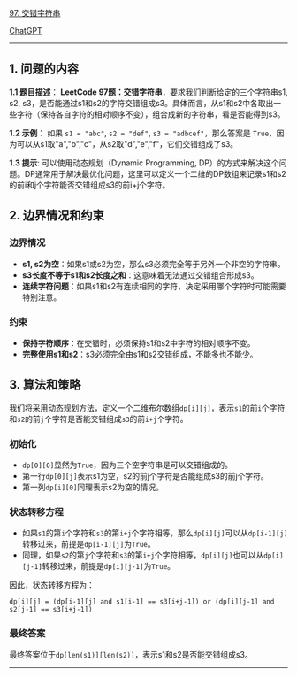 [97. 交错字符串](https://leetcode.cn/problems/interleaving-string)

[ChatGPT](https://chat.openai.com/share/872733ef-d24e-4bcd-a274-fc7e46bd7b1f)

---

## 1. 问题的内容
**1.1 题目描述**：
**LeetCode 97题：交错字符串**，要求我们判断给定的三个字符串s1, s2, s3，是否能通过s1和s2的字符交错组成s3。具体而言，从s1和s2中各取出一些字符（保持各自字符的相对顺序不变），组合成新的字符串，看是否能得到s3。

**1.2 示例**：
如果 `s1 = "abc"`, `s2 = "def"`, `s3 = "adbcef"`，那么答案是 `True`，因为可以从s1取"a","b","c"，从s2取"d","e","f"，它们交错组成了s3。

**1.3 提示**:
可以使用动态规划（Dynamic Programming, DP）的方式来解决这个问题。DP通常用于解决最优化问题，这里可以定义一个二维的DP数组来记录s1和s2的前i和j个字符能否交错组成s3的前i+j个字符。

## 2. 边界情况和约束
### 边界情况

- **s1, s2为空**：如果s1或s2为空，那么s3必须完全等于另外一个非空的字符串。
- **s3长度不等于s1和s2长度之和**：这意味着无法通过交错组合形成s3。
- **连续字符问题**：如果s1和s2有连续相同的字符，决定采用哪个字符时可能需要特别注意。

### 约束

- **保持字符顺序**：在交错时，必须保持s1和s2中字符的相对顺序不变。
- **完整使用s1和s2**：s3必须完全由s1和s2交错组成，不能多也不能少。


## 3. 算法和策略
我们将采用动态规划方法，定义一个二维布尔数组`dp[i][j]`，表示`s1`的前`i`个字符和`s2`的前`j`个字符是否能交错组成`s3`的前`i+j`个字符。

### 初始化

- `dp[0][0]`显然为`True`，因为三个空字符串是可以交错组成的。
- 第一行`dp[0][j]`表示s1为空，s2的前j个字符是否能组成s3的前j个字符。
- 第一列`dp[i][0]`同理表示s2为空的情况。

### 状态转移方程

- 如果`s1`的第`i`个字符和`s3`的第`i+j`个字符相等，那么`dp[i][j]`可以从`dp[i-1][j]`转移过来，前提是`dp[i-1][j]`为`True`。
- 同理，如果`s2`的第`j`个字符和`s3`的第`i+j`个字符相等，`dp[i][j]`也可以从`dp[i][j-1]`转移过来，前提是`dp[i][j-1]`为`True`。

因此，状态转移方程为：

```
dp[i][j] = (dp[i-1][j] and s1[i-1] == s3[i+j-1]) or (dp[i][j-1] and s2[j-1] == s3[i+j-1])
```

### 最终答案

最终答案位于`dp[len(s1)][len(s2)]`，表示s1和s2是否能交错组成s3。

---

